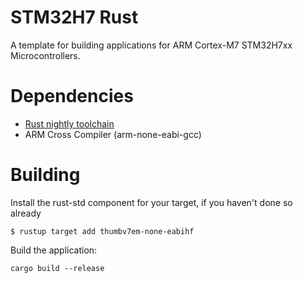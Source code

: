 # STM32H7 Rust

A template for building applications for ARM Cortex-M7 STM32H7xx
Microcontrollers.

# Dependencies

- [Rust nightly toolchain](https://github.com/rust-lang-nursery/rustup.rs)
- ARM Cross Compiler (arm-none-eabi-gcc)

# Building

Install the rust-std component for your target, if you haven't done so already

```console
$ rustup target add thumbv7em-none-eabihf
```

Build the application:

```console
cargo build --release
```
